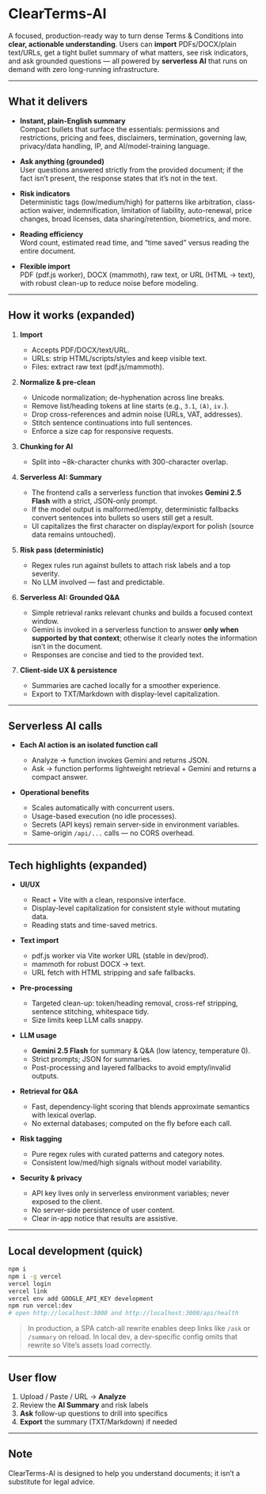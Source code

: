 # ClearTerms-AI

A focused, production-ready way to turn dense Terms & Conditions into **clear, actionable understanding**. Users can **import** PDFs/DOCX/plain text/URLs, get a tight bullet summary of what matters, see risk indicators, and ask grounded questions — all powered by **serverless AI** that runs on demand with zero long-running infrastructure.

---

## What it delivers

-   **Instant, plain-English summary**  
    Compact bullets that surface the essentials: permissions and restrictions, pricing and fees, disclaimers, termination, governing law, privacy/data handling, IP, and AI/model-training language.

-   **Ask anything (grounded)**  
    User questions answered strictly from the provided document; if the fact isn’t present, the response states that it’s not in the text.

-   **Risk indicators**  
    Deterministic tags (low/medium/high) for patterns like arbitration, class-action waiver, indemnification, limitation of liability, auto-renewal, price changes, broad licenses, data sharing/retention, biometrics, and more.

-   **Reading efficiency**  
    Word count, estimated read time, and “time saved” versus reading the entire document.

-   **Flexible import**  
    PDF (pdf.js worker), DOCX (mammoth), raw text, or URL (HTML → text), with robust clean-up to reduce noise before modeling.

---

## How it works (expanded)

1. **Import**

    - Accepts PDF/DOCX/text/URL.
    - URLs: strip HTML/scripts/styles and keep visible text.
    - Files: extract raw text (pdf.js/mammoth).

2. **Normalize & pre-clean**

    - Unicode normalization; de-hyphenation across line breaks.
    - Remove list/heading tokens at line starts (e.g., `3.1`, `(A)`, `iv.`).
    - Drop cross-references and admin noise (URLs, VAT, addresses).
    - Stitch sentence continuations into full sentences.
    - Enforce a size cap for responsive requests.

3. **Chunking for AI**

    - Split into ~8k-character chunks with 300-character overlap.

4. **Serverless AI: Summary**

    - The frontend calls a serverless function that invokes **Gemini 2.5 Flash** with a strict, JSON-only prompt.
    - If the model output is malformed/empty, deterministic fallbacks convert sentences into bullets so users still get a result.
    - UI capitalizes the first character on display/export for polish (source data remains untouched).

5. **Risk pass (deterministic)**

    - Regex rules run against bullets to attach risk labels and a top severity.
    - No LLM involved — fast and predictable.

6. **Serverless AI: Grounded Q&A**

    - Simple retrieval ranks relevant chunks and builds a focused context window.
    - Gemini is invoked in a serverless function to answer **only when supported by that context**; otherwise it clearly notes the information isn’t in the document.
    - Responses are concise and tied to the provided text.

7. **Client-side UX & persistence**
    - Summaries are cached locally for a smoother experience.
    - Export to TXT/Markdown with display-level capitalization.

---

## Serverless AI calls

-   **Each AI action is an isolated function call**

    -   Analyze → function invokes Gemini and returns JSON.
    -   Ask → function performs lightweight retrieval + Gemini and returns a compact answer.

-   **Operational benefits**
    -   Scales automatically with concurrent users.
    -   Usage-based execution (no idle processes).
    -   Secrets (API keys) remain server-side in environment variables.
    -   Same-origin `/api/...` calls — no CORS overhead.

---

## Tech highlights (expanded)

-   **UI/UX**

    -   React + Vite with a clean, responsive interface.
    -   Display-level capitalization for consistent style without mutating data.
    -   Reading stats and time-saved metrics.

-   **Text import**

    -   pdf.js worker via Vite worker URL (stable in dev/prod).
    -   mammoth for robust DOCX → text.
    -   URL fetch with HTML stripping and safe fallbacks.

-   **Pre-processing**

    -   Targeted clean-up: token/heading removal, cross-ref stripping, sentence stitching, whitespace tidy.
    -   Size limits keep LLM calls snappy.

-   **LLM usage**

    -   **Gemini 2.5 Flash** for summary & Q&A (low latency, temperature 0).
    -   Strict prompts; JSON for summaries.
    -   Post-processing and layered fallbacks to avoid empty/invalid outputs.

-   **Retrieval for Q&A**

    -   Fast, dependency-light scoring that blends approximate semantics with lexical overlap.
    -   No external databases; computed on the fly before each call.

-   **Risk tagging**

    -   Pure regex rules with curated patterns and category notes.
    -   Consistent low/med/high signals without model variability.

-   **Security & privacy**
    -   API key lives only in serverless environment variables; never exposed to the client.
    -   No server-side persistence of user content.
    -   Clear in-app notice that results are assistive.

---

## Local development (quick)

```bash
npm i
npm i -g vercel
vercel login
vercel link
vercel env add GOOGLE_API_KEY development
npm run vercel:dev
# open http://localhost:3000 and http://localhost:3000/api/health
```

> In production, a SPA catch-all rewrite enables deep links like `/ask` or `/summary` on reload. In local dev, a dev-specific config omits that rewrite so Vite’s assets load correctly.

---

## User flow

1. Upload / Paste / URL → **Analyze**
2. Review the **AI Summary** and risk labels
3. **Ask** follow-up questions to drill into specifics
4. **Export** the summary (TXT/Markdown) if needed

---

## Note

ClearTerms-AI is designed to help you understand documents; it isn’t a substitute for legal advice.

